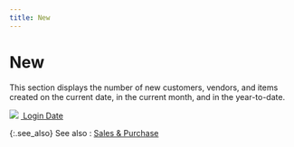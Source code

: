 ```yaml
---
title: New
---
```


# New


This section displays the number of new customers, vendors, and items  created on the current date, in the current month, and in the year-to-date.


![]({{site.wwe_baseurl}}/img/lens.gif) [ Login  Date]({{site.wwe_baseurl}}/misc/login_date_management_synopsis.html)


{:.see_also}
See also
: [Sales &  Purchase]({{site.wwe_baseurl}}/everest-client/main-window/management-synopsis/sales_purchase_top_ten.html)
